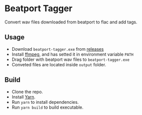 # Beatport Tagger
Convert wav files downloaded from beatport to flac and add tags.

## Usage
- Download `beatport-tagger.exe` from [releases](https://github.com/rogeraabbccdd/beatport-tagger/releases)
- Install [ffmpeg](https://www.ffmpeg.org/), and has setted it in environment variable `PATH`
- Drag folder with beatport wav files to `beatport-tagger.exe`
- Conveted files are located inside `output` folder.

## Build
- Clone the repo.
- Install [Yarn](https://yarnpkg.com/).
- Run `yarn` to install dependencies.
- Run `yarn build` to build executable.
